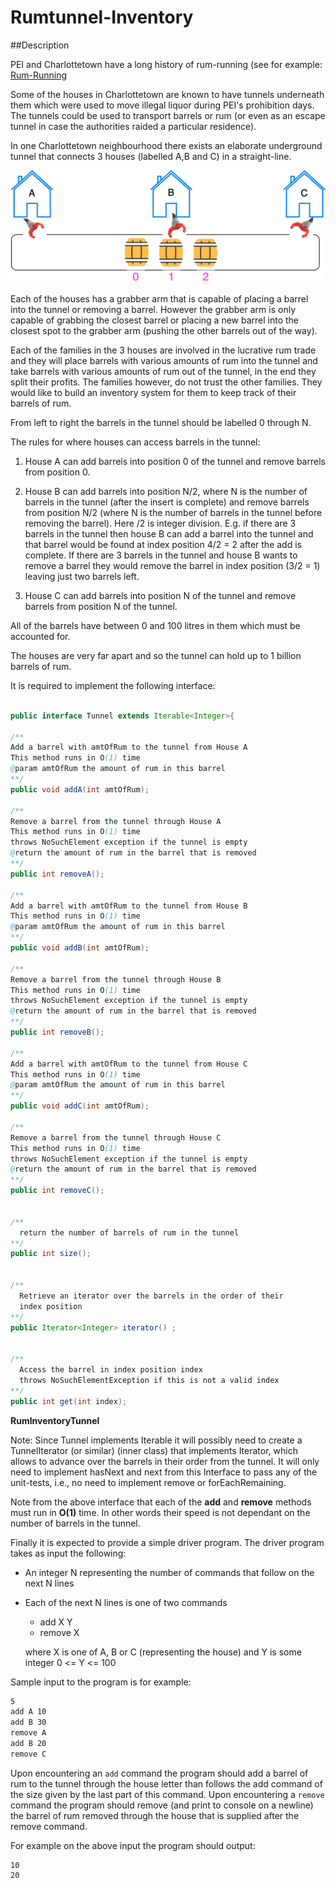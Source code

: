 # Rumtunnel-Inventory

##Description

PEI and Charlottetown have a long history of rum-running (see for example: [Rum-Running](https://www.cbc.ca/news/canada/prince-edward-island/pei-bygone-days-rum-running-1.4839501)

Some of the houses in Charlottetown are known to have tunnels underneath them which were used to move illegal liquor during PEI's prohibition days. The tunnels could be used to transport barrels or rum (or even as an escape tunnel in case the authorities raided a particular residence).

In one Charlottetown neighbourhood there exists an elaborate underground tunnel that connects 3 houses (labelled A,B and C) in a straight-line.

![3 Houses w/ Connected Tunnel](RumRunning.png)

Each of the houses has a grabber arm that is capable of placing a barrel into the tunnel or removing a barrel. However the grabber arm is only capable of grabbing the closest barrel or placing a new barrel into the closest spot to the grabber arm (pushing the other barrels out of the way).

Each of the families in the 3 houses are involved in the lucrative rum trade and they will place barrels with various amounts of rum into the tunnel and take barrels with various amounts of rum out of the tunnel, in the end they split their profits. The families however, do not trust the other families. They would like to build an inventory system for them to keep track of their barrels of rum.

From left to right the barrels in the tunnel should be labelled 0 through N.

The rules for where houses can access barrels in the tunnel:

1. House A can add barrels into position 0 of the tunnel and remove barrels from position 0.

2. House B can add barrels into position N/2, where N is the number of barrels in the tunnel (after the insert is complete) and remove barrels from position N/2 (where N is the number of barrels in the tunnel before removing the barrel). Here /2 is integer division. E.g. if there are 3 barrels in the tunnel then house B can add a barrel into the tunnel and that barrel would be found at index position 4/2 = 2 after the add is complete. If there are 3 barrels in the tunnel and house B wants to remove a barrel they would remove the barrel in index position (3/2 = 1) leaving just two barrels left.

3. House C can add barrels into position N of the tunnel and remove barrels from position N of the tunnel.

All of the barrels have between 0 and 100 litres in them which must be accounted for.

The houses are very far apart and so the tunnel can hold up to 1 billion barrels of rum.

It is required to implement the following interface:

```java

public interface Tunnel extends Iterable<Integer>{

/**
Add a barrel with amtOfRum to the tunnel from House A
This method runs in O(1) time
@param amtOfRum the amount of rum in this barrel
**/
public void addA(int amtOfRum);

/**
Remove a barrel from the tunnel through House A
This method runs in O(1) time
throws NoSuchElement exception if the tunnel is empty
@return the amount of rum in the barrel that is removed
**/
public int removeA();

/**
Add a barrel with amtOfRum to the tunnel from House B
This method runs in O(1) time
@param amtOfRum the amount of rum in this barrel
**/
public void addB(int amtOfRum);

/**
Remove a barrel from the tunnel through House B
This method runs in O(1) time
throws NoSuchElement exception if the tunnel is empty
@return the amount of rum in the barrel that is removed
**/
public int removeB();

/**
Add a barrel with amtOfRum to the tunnel from House C
This method runs in O(1) time
@param amtOfRum the amount of rum in this barrel
**/
public void addC(int amtOfRum);

/**
Remove a barrel from the tunnel through House C
This method runs in O(1) time
throws NoSuchElement exception if the tunnel is empty
@return the amount of rum in the barrel that is removed
**/
public int removeC();


/**
  return the number of barrels of rum in the tunnel
**/
public int size();


/**
  Retrieve an iterator over the barrels in the order of their
  index position
**/
public Iterator<Integer> iterator() ;


/**
  Access the barrel in index position index
  throws NoSuchElementException if this is not a valid index
**/
public int get(int index);

```

**RumInventoryTunnel**

Note: Since Tunnel implements Iterable it will possibly need to create a TunnelIterator (or similar) (inner class) that implements Iterator<Integer>, which allows to advance over the barrels in their order from the tunnel. It will only need to implement hasNext and next from this Interface to pass any of the unit-tests, i.e., no need to implement remove or forEachRemaining.

Note from the above interface that each of the **add** and **remove** methods must run in **O(1)** time. In other words their speed is not dependant on the number of barrels in the tunnel.

Finally it is expected to provide a simple driver program. The driver program takes as input the following:

- An integer N representing the number of commands that follow on the next N lines

- Each of the next N lines is one of two commands
  - add X Y
  - remove X

  where X is one of A, B or C (representing the house) and Y is some integer 0 <= Y <= 100

Sample input to the program is for example:
``` txt
5
add A 10
add B 30
remove A
add B 20
remove C
```

Upon encountering an `add` command the program should add a barrel of rum to the tunnel through the house letter than follows the add command of the size given by the last part of this command. Upon encountering a `remove` command the program should remove (and print to console on a newline) the barrel of rum removed through the house that is supplied after the remove command.

For example on the above input the program should output:
```
10
20
```


